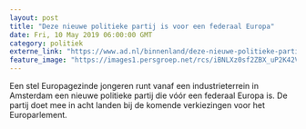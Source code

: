 ```yaml
---
layout: post
title: "Deze nieuwe politieke partij is voor een federaal Europa"
date: Fri, 10 May 2019 06:00:00 GMT
category: politiek
externe_link: "https://www.ad.nl/binnenland/deze-nieuwe-politieke-partij-is-voor-een-federaal-europa~a3ffe02a/"
feature_image: "https://images1.persgroep.net/rcs/iBNLXz0sf2ZBX_uP2K42VBOYl3w/diocontent/147682430/_fitwidth/400/?appId=21791a8992982cd8da851550a453bd7f&quality=0.7"
---
```


Een stel Europagezinde jongeren runt vanaf een industrieterrein in Amsterdam een nieuwe politieke partij die vóór een federaal Europa is. De partij doet mee in acht landen bij de komende verkiezingen voor het Europarlement.
